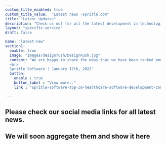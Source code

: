 ```yaml
---
custom_title_enabled: true
custom_title_value:  "Latest news -spritle.com"
title: "Latest Updates"
description: "Check us out for all the latest development in technologies and how spritle contributes to be the best in latest inventions."
layout: "specific-service"
draft: false

name: "latest-new"
section1:
  enable: true
  image: "images/designrush/DesignRush.jpg"
  content: "We are happy to share the news that we have been ranked among the Top 30 Digital Healthcare Software Development Companies in the US by DesignRush.
  <br>
  Spritle Software | January 17th, 2022"
  button:
    enable : true
    button_label : "View more.."
    link : "spritle-software-top-30-healthcare-software-development-companies-in-us/"
  
---
```


## Please check our social media links for all latest news.

## We will soon aggregate them and show it here